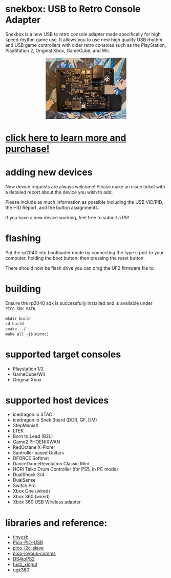 # snekbox: USB to Retro Console Adapter

Snekbox is a new USB to retro console adapter made specifically for high speed rhythm game use. It allows you to use new high quality USB rhythm and USB game controllers with older retro consoles such as the PlayStation, PlayStation 2, Original Xbox, GameCube, and Wii.

<p align="center">
<img src="./assets/box_closeup.webp" alt="ogx360 banner" width="50%"/>
</p>

# [click here to learn more and purchase!](https://icedragon.io/snek-box)

# adding new devices
New device requests are always welcome! Please make an issue ticket with a detailed report about the device you wish to add.

Please include as much information as possible including the USB VID/PID, the HID Report, and the button assignments.

If you have a new device working, feel free to submit a PR!

# flashing
Put the rp2040 into bootloader mode by connecting the type c port to your computer, holding the boot button, then pressing the reset button.

There should now be flash drive you can drag the UF2 firmware file to.

# building
Ensure the rp2040 sdk is successfully installed and is available under `PICO_SDK_PATH`.

```
mkdir build
cd build
cmake ../
make all -j$(nproc)
```

# supported target consoles
* Playstation 1/2
* GameCube/Wii
* Original Xbox

# supported host devices
* icedragon.io STAC
* icedragon.io Snek Board (DDR, GF, DM)
* StepManiaX
* LTEK
* Born to Lead (B2L)
* Gamo2 PHOENIXWAN
* RedOctane X-Plorer
* Santroller based Guitars
* DFORCE Softmat
* DanceDanceRevolution Classic Mini
* HORI Taiko Drum Controller (for PS5, in PC mode)
* DualShock 3/4
* DualSense
* Switch Pro
* Xbox One (wired)
* Xbox 360 (wired)
* Xbox 360 USB Wireless adapter

# libraries and reference:
* [tinyusb](https://github.com/hathach/tinyusb)
* [Pico-PIO-USB](https://github.com/sekigon-gonnoc/Pico-PIO-USB)
* [pico_i2c_slave](https://github.com/vmilea/pico_i2c_slave)
* [pico-joybus-comms](https://github.com/JulienBernard3383279/pico-joybus-comms)
* [DS4toPS2](https://github.com/TonyMacDonald1995/DS4toPS2)
* [tusb_xinput](https://github.com/Ryzee119/tusb_xinput)
* [ogx360](https://github.com/Ryzee119/ogx360)